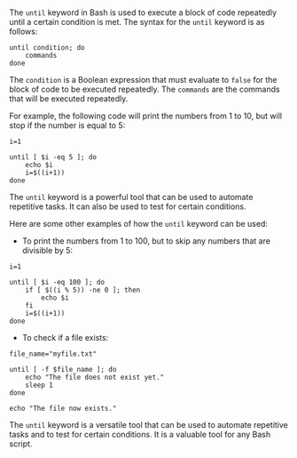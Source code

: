 # 

The `until` keyword in Bash is used to execute a block of code repeatedly until a certain condition is met. The syntax for the `until` keyword is as follows:

```
until condition; do
    commands
done
```

The `condition` is a Boolean expression that must evaluate to `false` for the block of code to be executed repeatedly. The `commands` are the commands that will be executed repeatedly.

For example, the following code will print the numbers from 1 to 10, but will stop if the number is equal to 5:

```
i=1

until [ $i -eq 5 ]; do
    echo $i
    i=$((i+1))
done
```

The `until` keyword is a powerful tool that can be used to automate repetitive tasks. It can also be used to test for certain conditions.

Here are some other examples of how the `until` keyword can be used:

* To print the numbers from 1 to 100, but to skip any numbers that are divisible by 5:

```
i=1

until [ $i -eq 100 ]; do
    if [ $((i % 5)) -ne 0 ]; then
        echo $i
    fi
    i=$((i+1))
done
```

* To check if a file exists:

```
file_name="myfile.txt"

until [ -f $file_name ]; do
    echo "The file does not exist yet."
    sleep 1
done

echo "The file now exists."
```

The `until` keyword is a versatile tool that can be used to automate repetitive tasks and to test for certain conditions. It is a valuable tool for any Bash script.
